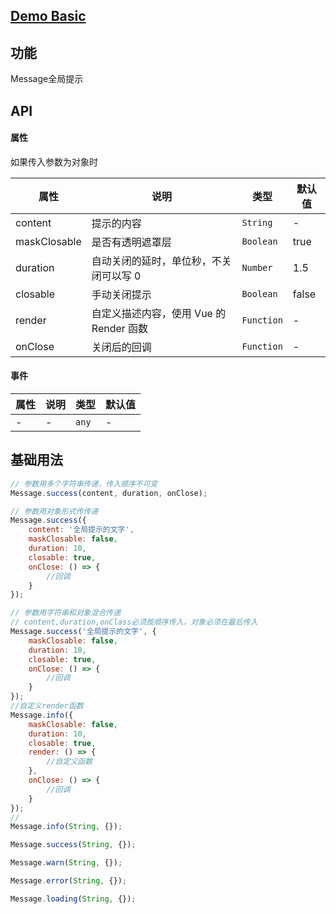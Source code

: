 ## [Demo Basic](https://wya-team.github.io/wya-vc/dist/web/message/basic.html)
## 功能
Message全局提示

## API

#### 属性
如果传入参数为对象时

属性 | 说明 | 类型 | 默认值
---|---|---|---
content | 提示的内容 | `String` | -
maskClosable | 是否有透明遮罩层 | `Boolean` | true
duration | 自动关闭的延时，单位秒，不关闭可以写 0 | `Number` | 1.5
closable | 手动关闭提示 | `Boolean` | false
render | 自定义描述内容，使用 Vue 的 Render 函数 | `Function` | -
onClose | 关闭后的回调 | `Function` | -


#### 事件

属性 | 说明 | 类型 | 默认值
---|---|---|---
- | - | `any` | -



## 基础用法

```js
// 参数用多个字符串传递，传入顺序不可变
Message.success(content, duration, onClose);

// 参数用对象形式传传递
Message.success({
    content: '全局提示的文字',
    maskClosable: false,
    duration: 10,
    closable: true,
    onClose: () => {
        //回调
    }
});

// 参数用字符串和对象混合传递
// content,duration,onClass必须按顺序传入，对象必须在最后传入
Message.success('全局提示的文字', {
    maskClosable: false,
    duration: 10,
    closable: true,
    onClose: () => {
        //回调
    }
});
//自定义render函数
Message.info({
    maskClosable: false,
    duration: 10,
    closable: true,
    render: () => {
        //自定义函数
    },
    onClose: () => {
        //回调
    }
});
//
Message.info(String, {});

Message.success(String, {});

Message.warn(String, {});

Message.error(String, {});

Message.loading(String, {});
```